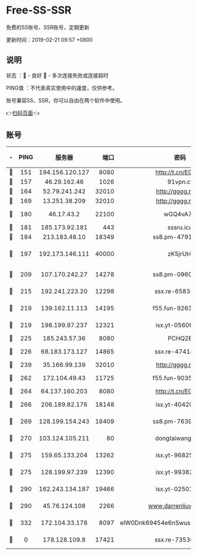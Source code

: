 # Free-SS-SSR

免费的SS账号、SSR账号，定期更新

更新时间：2019-02-21 09:57 +0800

## 说明

状态     ：🙂 - 良好 🙁 - 多次连接失败或连接超时

PING值   ：不代表真实使用中的速度，仅供参考。

账号兼容SS、SSR，你可以自由在两个软件中使用。

👉[扫码页面](https://liesauer.github.io/free-ss-ssr.github.io/)👈

## 账号

|-|PING|服务器|端口|密码|加密方式|区域|
|:----:|:----:|:-----:|-----:|:----:|:----:|:----:|
|🙂|151|194.156.120.127|8080|http://t.cn/EGJIyrl|rc4-md5|RU|
|🙂|157|46.29.162.46|1026|91vpn.cf|rc4-md5|RU|
|🙂|164|52.79.241.242|32010|http://gggg.rocks|chacha20|KR|
|🙂|169|13.251.38.209|32010|http://gggg.rocks|chacha20|SG|
|🙂|180|46.17.43.2|22100|wGQ4vA7D|aes-256-gcm|RU|
|🙂|181|185.173.92.181|443|sssru.icu|rc4-md5|RU|
|🙂|184|213.183.48.10|18349|ss8.pm-47913593|rc4-md5|RU|
|🙂|197|192.173.146.111|40000|zK5jrUt4|chacha20-ietf-poly1305|US|
|🙂|209|107.170.242.27|14278|ss8.pm-09602432|aes-256-cfb|US|
|🙂|215|192.241.223.20|12298|ssx.re-65834373|aes-256-cfb|US|
|🙂|219|139.162.11.113|14195|f55.fun-92630692|aes-256-cfb|SG|
|🙂|219|198.199.97.237|12321|isx.yt-05606768|aes-256-cfb|US|
|🙂|225|185.243.57.36|8080|PCHQ2E|rc4-md5|US|
|🙂|226|68.183.173.127|14865|ssx.re-47418589|aes-256-cfb|US|
|🙂|239|35.166.99.139|32010|http://gggg.rocks|chacha20|US|
|🙂|262|172.104.49.43|11725|f55.fun-90356904|aes-256-cfb|SG|
|🙂|264|64.137.160.203|8080|http://t.cn/EGJIyrl|rc4-md5|CA|
|🙂|266|206.189.82.176|18148|isx.yt-40420921|aes-256-cfb|SG|
|🙂|269|128.199.154.243|18409|ss8.pm-76398770|aes-256-cfb|SG|
|🙂|270|103.124.105.211|80|dongtaiwang.com|aes-256-cfb|US|
|🙂|275|159.65.133.204|13262|isx.yt-96825730|aes-256-cfb|SG|
|🙂|275|128.199.97.239|12390|isx.yt-99382145|aes-256-cfb|SG|
|🙂|290|162.243.134.187|19466|isx.yt-02501963|aes-256-cfb|US|
|🙂|290|45.76.124.108|2266|www.darrenliuwei.com|aes-256-cfb|AU|
|🙂|332|172.104.33.178|8097|eIW0Dnk69454e6nSwuspv9DmS201tQ0D|aes-256-cfb|SG|
|🙁|0|178.128.109.8|17421|ssx.re-73530139|aes-256-cfb|SG|
